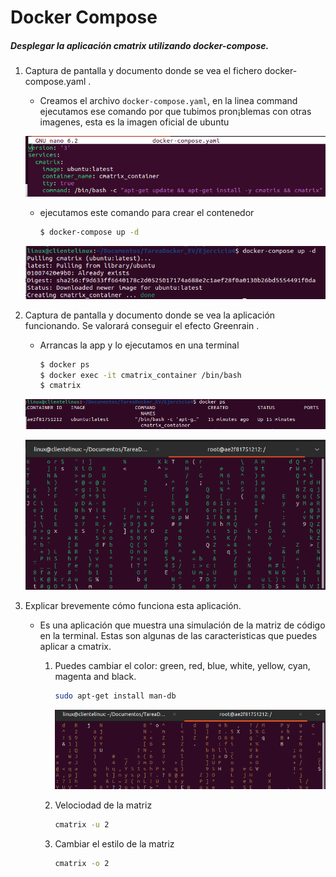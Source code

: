 # Docker Compose

##### Desplegar la aplicación cmatrix utilizando docker-compose.

1. Captura de pantalla y documento donde se vea el fichero docker-compose.yaml .

   - Creamos el archivo `docker-compose.yaml`, en la linea command ejecutamos ese comando por que tubimos pron¡blemas con otras imagenes, esta es la imagen oficial de ubuntu

   ![image-20240221200508538](./Docker%20Compose.assets/image-20240221200508538.png)

   - ejecutamos este comando para crear el contenedor

     ```bash
     $ docker-compose up -d
     ```

   ![image-20240221200212110](./Docker%20Compose.assets/image-20240221200212110.png)

2. Captura de pantalla y documento donde se vea la aplicación funcionando. Se valorará conseguir el efecto Greenrain .

   - Arrancas la app y lo ejecutamos en una terminal

     ```bash
     $ docker ps
     $ docker exec -it cmatrix_container /bin/bash
     $ cmatrix
     ```

   ![image-20240221201348485](./Docker%20Compose.assets/image-20240221201348485.png)

   ![image-20240221201429283](./Docker%20Compose.assets/image-20240221201429283.png)

3. Explicar brevemente cómo funciona esta aplicación.

   - Es una aplicación que muestra una simulación de la matriz de código en la terminal. Estas son algunas de las caracteristicas que puedes aplicar a cmatrix.

     1. Puedes cambiar el color: green, red, blue, white, yellow, cyan, magenta and black.

        ```bash
        sudo apt-get install man-db
        ```

        ![image-20240221203220454](./Docker%20Compose.assets/image-20240221203220454.png)

     2. Velociodad de la matriz

        ```bash
        cmatrix -u 2
        ```

     3. Cambiar el estilo de la matriz

        ```bash
        cmatrix -o 2
        ```

        



